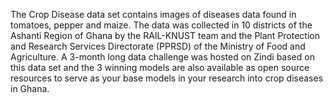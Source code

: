 The Crop Disease data set contains images of diseases data found in tomatoes, pepper and maize. The data was collected in 10 districts of the Ashanti Region of Ghana by the RAIL-KNUST team and the Plant Protection and Research Services Directorate (PPRSD) of the Ministry of Food and Agriculture. A 3-month long data challenge was hosted on Zindi based on this data set and the 3 winning models are also available as open source resources to serve as your base models in your research into crop diseases in Ghana. 